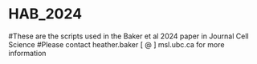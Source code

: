 # HAB_2024
#These are the scripts used in the Baker et al 2024 paper in Journal Cell Science 
#Please contact heather.baker [ @ ] msl.ubc.ca for more information
